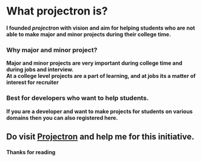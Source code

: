 # What projectron is?

**I founded *projectron* with vision and aim for helping students who are not able to make major and minor projects during their college time.**<br>
### Why major and minor project?
**Major and minor projects are very important during college time and during jobs and interview. <br>At a college level projects are a part of learning, and at jobs its a matter 
of interest for recruiter**

### Best for developers who want to help students.
**If you are a developer and want to make projects for students on various domains then you can also registered here.**

## Do visit [Projectron](http://projectron.tech/) and help me for this initiative.

#### Thanks for reading
